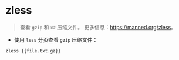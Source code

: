 # zless

> 查看 `gzip` 和 `xz` 压缩文件。
> 更多信息：<https://manned.org/zless>。

- 使用 `less` 分页查看 `gzip` 压缩文件：

`zless {{file.txt.gz}}`